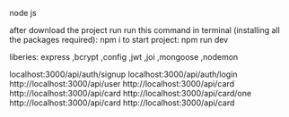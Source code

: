 node js

after download the project run 
run this command in terminal (installing all the packages required): npm i 
to start project: npm run dev 

liberies: express ,bcrypt ,config ,jwt ,joi ,mongoose ,nodemon

<!-- !create new user (no token require) -->
<!-- ?method : POST -->
<!-- route --> localhost:3000/api/auth/signup
<!-- body --
{
"email":"2@2.com",
"name": "bob",
"password":"1234"
}
-->

<!-- ! login -->
<!-- ? method: POST -->
<!-- route --> localhost:3000/api/auth/login
<!-- body --
{
    "email":"2@2.com",
    "password":"1234"
}
-->

<!-- !get user information (require to send token in header) -->
<!-- ? method: GET -->
<!-- route: --> http://localhost:3000/api/user

<!-- !create card(require user token) -->
<!-- ? method: POST -->
<!-- route --> http://localhost:3000/api/card
<!-- body --
{
"bizName":"coca-cola",
"bizDescription":"drink factory",
"bizPostal":"rehovot 24/2",
"bizNumber":"042-2341042",
"bizImage":"https://s3-symbol-logo.tradingview.com/coca-cola--600.png"
}
-->

<!-- !get all user cards(require user token) -->
<!-- ? method: GET -->
<!-- route --> http://localhost:3000/api/card

<!-- !get user card by id(require user token) -->
<!-- ? method: GET -->
<!-- route --> http://localhost:3000/api/card/one
<!-- body -- _id = id of the objectId created in mongoDB
{
"_id":"6203dcb404835913241d52e7"
}
-->

<!-- !update card(require user token) -->
<!--  ? method: PUT -->
<!-- route --> http://localhost:3000/api/card
<!-- body --
{
"_id":"6203dcb404835913241d52e7",
"bizName":"fanta-cola",
"bizDescription":"drink factory",
"bizPostal":"rehovot 24/2",
"bizNumber":"042-2341042",
"bizImage":"https://s3-symbol-logo.tradingview.com/coca-cola--600.png"
}
-->

<!-- !delete card(require user token) -->
<!-- ?method: DELETE -->
<!-- route --> http://localhost:3000/api/card
<!-- body -- id of the objectID want to delete
{
    "_id":"6203dcb404835913241d52e7"
}
-->
